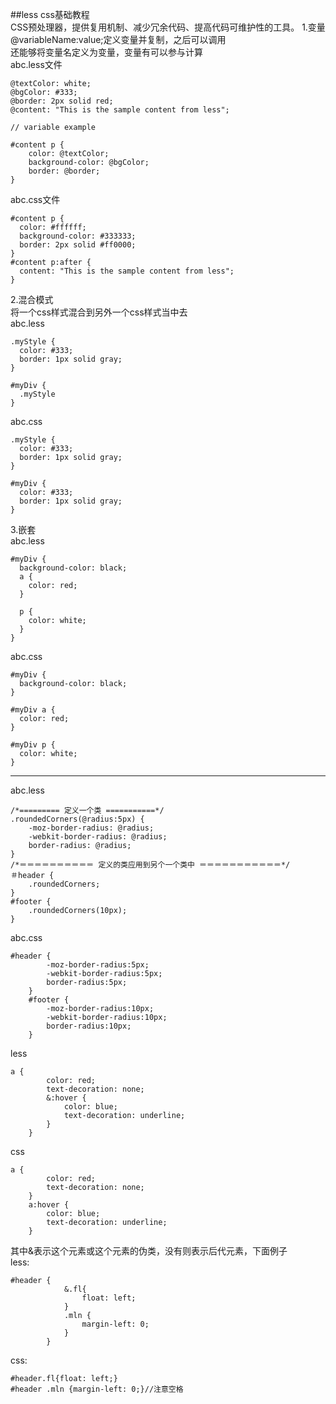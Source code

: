 ##less css基础教程  
CSS预处理器，提供复用机制、减少冗余代码、提高代码可维护性的工具。
1.变量  
@variableName:value;定义变量并复制，之后可以调用    
还能够将变量名定义为变量，变量有可以参与计算  
abc.less文件

	@textColor: white;  
	@bgColor: #333;  
	@border: 2px solid red;  
	@content: "This is the sample content from less";  
	  
	// variable example  
	  
	#content p {  
	    color: @textColor;  
	    background-color: @bgColor;  
	    border: @border;  
	}  
abc.css文件  

	#content p {  
	  color: #ffffff;  
	  background-color: #333333;  
	  border: 2px solid #ff0000;  
	}  
	#content p:after {  
	  content: "This is the sample content from less";  
	}  
2.混合模式  
将一个css样式混合到另外一个css样式当中去  
abc.less  

	.myStyle {  
	  color: #333;  
	  border: 1px solid gray;  
	}  
	  
	#myDiv {  
	  .myStyle  
	}  
abc.css

	.myStyle {  
	  color: #333;  
	  border: 1px solid gray;  
	}  
	  
	#myDiv {  
	  color: #333;  
	  border: 1px solid gray;  
	}  
3.嵌套  
abc.less 

	#myDiv {  
	  background-color: black;  
	  a {  
	    color: red;  
	  }  
	    
	  p {  
	    color: white;  
	  }  
	}  

abc.css 

	#myDiv {  
	  background-color: black;  
	}  
	  
	#myDiv a {  
	  color: red;  
	}  
	  
	#myDiv p {  
	  color: white;  
	}  
*****
abc.less

	/*========= 定义一个类 ===========*/
	.roundedCorners(@radius:5px) {
		-moz-border-radius: @radius;
		-webkit-border-radius: @radius;
		border-radius: @radius;
	}
	/*＝＝＝＝＝＝＝＝＝＝ 定义的类应用到另个一个类中 ＝＝＝＝＝＝＝＝＝＝＝*/
	＃header {
		.roundedCorners;
	}
	#footer {
		.roundedCorners(10px);
	}
abc.css 

	#header {
			-moz-border-radius:5px;
			-webkit-border-radius:5px;
			border-radius:5px;
		}
		#footer {
			-moz-border-radius:10px;
			-webkit-border-radius:10px;
			border-radius:10px;
		}
less  

	a {
			color: red;
			text-decoration: none;
			&:hover {
				color: blue;
				text-decoration: underline;
			}
		}
css  

	a {
			color: red;
			text-decoration: none;
		}
		a:hover {
			color: blue;
			text-decoration: underline;
		}
其中&表示这个元素或这个元素的伪类，没有则表示后代元素，下面例子  
less:

	#header {
				&.fl{
					float: left;
				}
				.mln {
					margin-left: 0;
				}
			}
css:

	#header.fl{float: left;}
	#header .mln {margin-left: 0;}//注意空格
